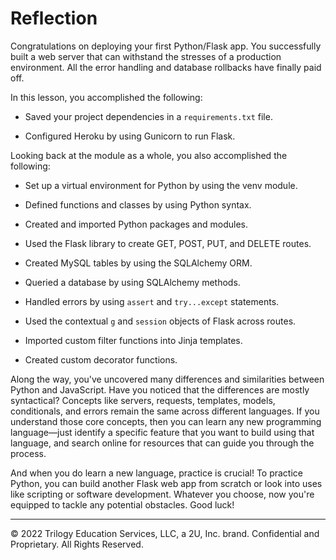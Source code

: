 # Reflection

Congratulations on deploying your first Python/Flask app. You successfully built a web server that can withstand the stresses of a production environment. All the error handling and database rollbacks have finally paid off.

In this lesson, you accomplished the following:

* Saved your project dependencies in a `requirements.txt` file.

* Configured Heroku by using Gunicorn to run Flask.

Looking back at the module as a whole, you also accomplished the following:

* Set up a virtual environment for Python by using the venv module.

* Defined functions and classes by using Python syntax.

* Created and imported Python packages and modules.

* Used the Flask library to create GET, POST, PUT, and DELETE routes.

* Created MySQL tables by using the SQLAlchemy ORM.

* Queried a database by using SQLAlchemy methods.

* Handled errors by using `assert` and `try...except` statements.

* Used the contextual `g` and `session` objects of Flask across routes.

* Imported custom filter functions into Jinja templates.

* Created custom decorator functions.

Along the way, you've uncovered many differences and similarities between Python and JavaScript. Have you noticed that the differences are mostly syntactical? Concepts like servers, requests, templates, models, conditionals, and errors remain the same across different languages. If you understand those core concepts, then you can learn any new programming language—just identify a specific feature that you want to build using that language, and search online for resources that can guide you through the process.

And when you do learn a new language, practice is crucial! To practice Python, you can build another Flask web app from scratch or look into uses like scripting or software development. Whatever you choose, now you're equipped to tackle any potential obstacles. Good luck!

---
© 2022 Trilogy Education Services, LLC, a 2U, Inc. brand. Confidential and Proprietary. All Rights Reserved.
